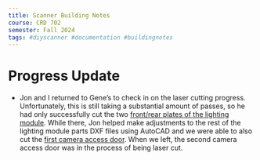 ```yaml
---
title: Scanner Building Notes
course: CRD 702
semester: Fall 2024
tags: #diyscanner #documentation #buildingnotes
---
```

# Progress Update
- Jon and I returned to Gene’s to check in on the laser cutting progress. Unfortunately, this is still taking a substantial amount of passes, so he had only successfully cut the two [front/rear plates of the lighting module](https://diybookscanner.org/archivist/indexfe70.html?page_id=253#:~:text=Large%20Front/Rear%20Plate%20of%20the%20Lighting%20Module.). While there, Jon helped make adjustments to the rest of the lighting module parts DXF files using AutoCAD and we were able to also cut the [first camera access door](https://diybookscanner.org/archivist/indexfe70.html?page_id=253#:~:text=This%20is%20the-,Camera%20Access%20Door,-of%20the%20Lighting). When we left, the second camera access door was in the process of being laser cut.